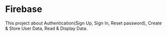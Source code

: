 # Firebase

This project about Authentication(Sign Up, Sign In, Reset password), Create & Store User Data, Read & Display Data.


